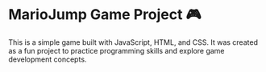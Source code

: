 # MarioJump Game Project 🎮

This is a simple game built with JavaScript, HTML, and CSS. It was created as a fun project to practice programming skills and explore game development concepts.

